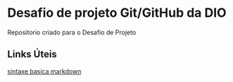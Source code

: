 # Desafio de projeto Git/GitHub da DIO
Repositorio criado para o Desafio de Projeto 

## Links Úteis
[sintaxe basica markdown](https://www.markdownguide.org/basic-syntax/)
